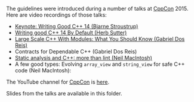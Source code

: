 The guidelines were introduced during a number of talks at [CppCon](http://cppcon.org) 2015.
Here are video recordings of those talks:

- [Keynote: Writing Good C++ 14 (Bjarne Stroustrup)](https://www.youtube.com/watch?t=9&v=1OEu9C51K2A)
- [Writing good C++ 14 By Default (Herb Sutter)](https://www.youtube.com/watch?v=hEx5DNLWGgA])
- [Large Scale C++ With Modules: What You Should Know (Gabriel Dos Reis)](https://www.youtube.com/watch?v=RwdQA0pGWa4)
- Contracts for Dependable C++ (Gabriel Dos Reis)
- [Static analysis and C++: more than lint (Neil MacIntosh)](https://www.youtube.com/watch?v=rKlHvAw1z50)
- A few good types: Evolving `array_view` and `string_view` for safe C++ code (Neil MacIntosh): 

The YouTube channel for [CppCon](http://cppcon.org) is [here](https://www.youtube.com/channel/UCMlGfpWw-RUdWX_JbLCukXg).

Slides from the talks are available in this folder.
